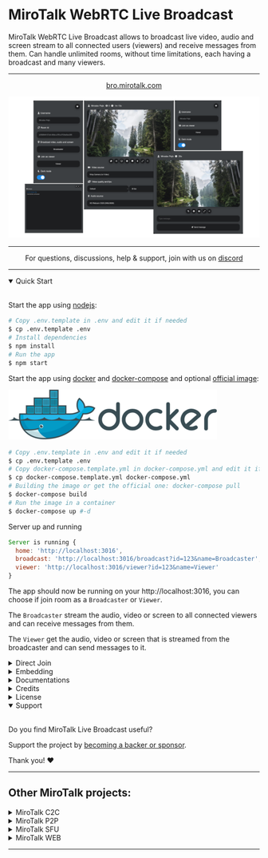 # MiroTalk WebRTC Live Broadcast

MiroTalk WebRTC Live Broadcast allows to broadcast live video, audio and screen stream to all connected users (viewers) and receive messages from them. Can handle unlimited rooms, without time limitations, each having a broadcast and many viewers.

---

<p align="center">
    <a href="https://bro.mirotalk.com">bro.mirotalk.com</a>
</p>

<p align="center">
    <a href="https://bro.mirotalk.com"><img src="./public/assets/images/ui.png"></a>
</p>

---

<p align="center">
    For questions, discussions, help & support, join with us on <a href="https://discord.gg/rgGYfeYW3N">discord</a>
</p>

---

</details>

<details open>
<summary>Quick Start</summary>

<br/>

Start the app using [nodejs](https://nodejs.org/en/download):

```bash
# Copy .env.template in .env and edit it if needed
$ cp .env.template .env
# Install dependencies
$ npm install
# Run the app
$ npm start
```

Start the app using [docker](https://docs.docker.com/engine/install/) and [docker-compose](https://docs.docker.com/compose/) and optional [official image](https://hub.docker.com/r/mirotalk/bro):

![docker](public/assets/images/docker.png)

```bash
# Copy .env.template in .env and edit it if needed
$ cp .env.template .env
# Copy docker-compose.template.yml in docker-compose.yml and edit it if needed
$ cp docker-compose.template.yml docker-compose.yml
# Building the image or get the official one: docker-compose pull
$ docker-compose build
# Run the image in a container
$ docker-compose up #-d
```

Server up and running

```js
Server is running {
  home: 'http://localhost:3016',
  broadcast: 'http://localhost:3016/broadcast?id=123&name=Broadcaster',
  viewer: 'http://localhost:3016/viewer?id=123&name=Viewer'
}
```

The app should now be running on your http://localhost:3016, you can choose if join room as a `Broadcaster` or `Viewer`.

The `Broadcaster` stream the audio, video or screen to all connected viewers and can receive messages from them.

The `Viewer` get the audio, video or screen that is streamed from the broadcaster and can send messages to it.

</details>

<details>
<summary>Direct Join</summary>

<br>

You can direct join room as `broadcaster` or `viewer` specifying the room id and your name.

| As            | URL                                                     |
| ------------- | ------------------------------------------------------- |
| `Broadcaster` | http://localhost:3016/broadcast?id=123&name=Broadcaster |
| `Viewer`      | http://localhost:3016/viewer?id=123&name=Viewer         |

| Params | Type   | Description |
| ------ | ------ | ----------- |
| id     | string | room Id     |
| name   | string | user name   |

</details>

<details>
<summary>Embedding</summary>

<br/>

Embedding MiroTalk Live Broadcast into a service or app using an iframe.

```html
<iframe
    allow="camera; microphone; display-capture; fullscreen; clipboard-read; clipboard-write; autoplay"
    src="https://bro.mirotalk.com"
    style="height: 100%; width: 100%; border: 0px;"
></iframe>
```

</details>

<details>
<summary>Documentations</summary>

<br>

-   [Install your own Stun/Turn](./docs/coturn.md)
-   [Ngrok](./docs/ngrok.md)
-   [How to Self-hosting](./docs/self-hosting.md)

</details>

<details>
<summary>Credits</summary>

<br>

-   Gabriel Tanner [webrtc-broadcast-logic](https://gabrieltanner.org/blog/webrtc-video-broadcast/)

</details>

<details>
<summary>License</summary>

<br/>

[![AGPLv3](public/assets/images/AGPLv3.png)](LICENSE)

MiroTalk is free and can be modified and forked. But the conditions of the AGPLv3 (GNU Affero General Public License v3.0) need to be respected. In particular modifications need to be free as well and made available to the public. Get a quick overview of the license at [Choose an open source license](https://choosealicense.com/licenses/agpl-3.0/).

For a MiroTalk license under conditions other than AGPLv3, please contact us at license.mirotalk@gmail.com.

</details>

<details open>
<summary>Support</summary>

<br/>

Do you find MiroTalk Live Broadcast useful?

Support the project by [becoming a backer or sponsor](https://github.com/sponsors/miroslavpejic85).

Thank you! ❤️

</details>

---

## Other MiroTalk projects:

<details>
<summary>MiroTalk C2C</summary>

<br>

[MiroTalk C2C](https://github.com/miroslavpejic85/mirotalk) `peer to peer` real-time video conferences, optimized for cam 2 cam. Unlimited time, unlimited rooms each having 2 participants.

</details>

<details>
<summary>MiroTalk P2P</summary>

<br>

[MiroTalk P2P](https://github.com/miroslavpejic85/mirotalk) `peer to peer` real-time video conferences, optimized for small groups. Unlimited time, unlimited rooms each having 5-8 participants.

</details>

<details>
<summary>MiroTalk SFU</summary>

<br>

[MiroTalk SFU](https://github.com/miroslavpejic85/mirotalksfu) `selective forwarding unit` real-time video conferences, optimized for large groups. Unlimited time, unlimited rooms each having 8+ participants.

</details>

<details>
<summary>MiroTalk WEB</summary>

<br>

[MiroTalk WEB](https://github.com/miroslavpejic85/mirotalkwebrtc) rooms scheduler.

</details>

---
